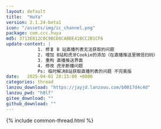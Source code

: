 ```yaml
---
layout: default
title:  "HuYa"
version: 2.1.24-beta1
icon: "/assets/img/ic_channel.png"
package: com.ccc.huya
md5: 3713E812C0C9BCD8CABBE41BCC2B1CF6
update-content: |
            1. 修复 B 站直播列表无法获取的问题
            2. 增加 B站和虎牙Cookie的添加（在直播推送里微信扫码）
            3. 重构 直播推送界面
            4. 修改 虎牙断播问题
            Ps: 临时解决B站获取直播列表的问题 不完美版
date:   2025-04-01 20:15:00 +0800
categories: thread
lanzou_download: "https://jayjd.lanzouu.com/b0017d4c4d"
lanzou_pwd: "h8lf"
gitee_download: ""
github_download: ""
---
```

{% include common-thread.html %}